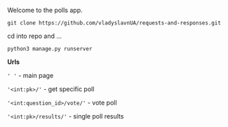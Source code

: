 Welcome to the polls app.

```git clone https://github.com/vladyslavnUA/requests-and-responses.git```

cd into repo and ...

```python3 manage.py runserver```


<b>Urls</b>

```' '``` - main page

```'<int:pk>/'``` - get specific poll

```'<int:question_id>/vote/'``` - vote poll

```'<int:pk>/results/'``` - single poll results
